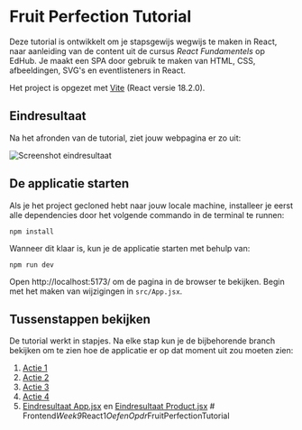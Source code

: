 # Fruit Perfection Tutorial

Deze tutorial is ontwikkelt om je stapsgewijs wegwijs te maken in React, naar aanleiding van de content uit de cursus *React Fundamentels* op EdHub. Je maakt een SPA door gebruik te maken van HTML, CSS, afbeeldingen, SVG's en eventlisteners in React.

Het project is opgezet met [Vite](https://vitejs.dev/guide/) (React versie 18.2.0). 

## Eindresultaat

Na het afronden van de tutorial, ziet jouw webpagina er zo uit:

![Screenshot eindresultaat](https://github.com/hogeschoolnovi/frontend-react-fruit-perfection/raw/main/src/assets/screenshot-eindresultaat.png)

## De applicatie starten

Als je het project gecloned hebt naar jouw locale machine, installeer je eerst alle dependencies door het volgende commando in de terminal te runnen:

```shell
npm install
```

Wanneer dit klaar is, kun je de applicatie starten met behulp van:

```shell
npm run dev
```

Open http://localhost:5173/ om de pagina in de browser te bekijken. Begin met het maken van wijzigingen in `src/App.jsx`.

## Tussenstappen bekijken
De tutorial werkt in stapjes. Na elke stap kun je de bijbehorende branch bekijken om te zien hoe de
applicatie er op dat moment uit zou moeten zien:
1. [Actie 1](https://github.com/hogeschoolnovi/frontend-react-fruit-perfection/blob/stap1/src/App.jsx)
2. [Actie 2](https://github.com/hogeschoolnovi/frontend-react-fruit-perfection/blob/stap2/src/App.jsx)
3. [Actie 3](https://github.com/hogeschoolnovi/frontend-react-fruit-perfection/blob/stap3/src/App.jsx)
4. [Actie 4](https://github.com/hogeschoolnovi/frontend-react-fruit-perfection/blob/stap4/src/App.jsx)
5. [Eindresultaat App.jsx](https://github.com/hogeschoolnovi/frontend-react-fruit-perfection/blob/stap5/src/App.jsx) en [Eindresultaat Product.jsx](https://github.com/hogeschoolnovi/frontend-react-fruit-perfection/blob/stap5/src/Components/Product.jsx)
#   F r o n t e n d _ W e e k 9 _ R e a c t 1 _ O e f e n O p d r _ F r u i t P e r f e c t i o n T u t o r i a l  
 
